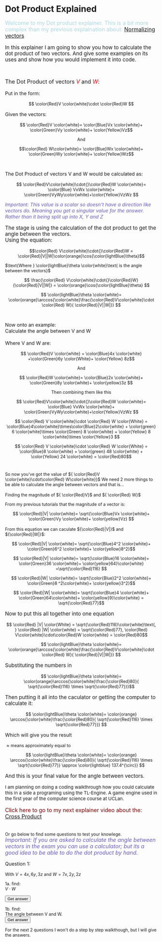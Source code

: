 # Dot Product Explained

<script defer>
    // for Anki 2.1
    MathJax.Hub.Config({ TeX: { extensions: ["color.js"] }});
</script>
<script type="text/x-mathjax-config">
    MathJax.Hub.processSectionDelay = 0;
    MathJax.Hub.Config({
        TeX: { extensions: ["color.js"] },
        messageStyle: 'none',
        showProcessingMessages: false,
        tex2jax: {
            inlineMath: [ ['$','$'], ['\\(','\\)'] ],
            displayMath: [ ['$$','$$'], ['\\[','\\]'] ],
            processEscapes: true
        }
        });
</script>
<script type="text/javascript">
    (function () {
        if (typeof MathJax === "undefined") {
            var script = document.createElement('script');
            script.type = 'text/javascript';
            script.src = 'https://cdnjs.cloudflare.com/ajax/libs/mathjax/2.7.1/MathJax.js?config=TeX-MML-AM_CHTML';
            document.body.appendChild(script);
        }
    })();
</script>

<p style="font-size:18px;color:LightBlue">
Welcome to my Dot product explainer. This is a bit  more complex than my previous explaination about: <a href="NormalizeVectors.html">Normalizing vectors</a>
</p>

<p style="font-size:17px">
In this explainer I am going to show you how to calculate the dot product of two vectors. And give some examples on its uses and show how you would implement it into code.
</p>
<br>
<p style="font-size:18px">
The Dot Product of  vectors <em style="color:Red">V</em> and <em style="color:Red">W</em>:
</p>
<p style="font-size:16px">
Put in the form:
</p>

$$ \color{Red}V \color{white}\cdot \color{Red}W $$

<p style="font-size:16px">
Given the vectors:
</p>

$$ \color{Red}V \color{white}= \color{Blue}Vx \color{white}+ \color{Green}Vy \color{white}+ \color{Yellow}Vz$$

$$ \text{ And }$$

$$\color{Red} W\color{white}= \color{Blue}Wx \color{white}+ \color{Green}Wy \color{white}+ \color{Yellow}Wz$$

<br>
<p style="font-size:16px">
The Dot Product of vectors V and W would be calculated as:</p>

$$ \color{Red}V\color{white}\cdot{}\color{Red}W \color{white}= \color{Blue} VxWx \color{white}+  \color{Green}VyWy\color{white}+\color{Yellow}VzWz $$

<em style="font-size:16px;color:slateblue ">
Important: This value is a scalar so doesn't have a direction like vectors do. Meaning you get a singular value for the answer. Rather than it being split up into X, Y and Z
</em><br>

<p style="font-size:17px">
The stage is using the calculation of the dot product to get the angle between the vectors.<br>
Using the equation:
</p>

$$\color{Red} V\color{white}\cdot{}\color{Red}W = \color{Red}|V||W|\color{orange}\cos{\color{lightBlue}\theta}$$

$\text{Where } \color{lightBlue}\theta \color{white}\text{ is the angle between the vectors}$

$$ \frac{\color{Red} V\color{white}\cdot{}\color{Red}W}{\color{Red}|V||W|} = \color{orange}\cos{\color{lightBlue}\theta} $$

$$ \color{lightBlue}\theta \color{white}=  \color{orange}\arccos{\color{white}\frac{\color{Red}V\color{white}\cdot \color{Red} W}{ \color{Red}|V||W|}} $$

<br>
<p style="font-size:16px">
Now onto an example:
<Br> Calculate the angle between V and W
<Br><br> Where V and W are: </p>

$$ \color{Red}V \color{white} = \color{Blue}4x \color{white} +\color{Green}6y \color{White}+ \color{Yellow} 8z$$

$$ \text{And} $$

$$ \color{Red}W \color{white}= \color{Blue}2x \color{white}+ \color{Green}8y \color{white}+ \color{yellow}3z $$

$$ \text{Then combining them like this} $$

$$ \color{Red}V\color{white}\cdot{}\color{Red}W \color{white}= \color{Blue} VxWx \color{white}+  \color{Green}VyWy\color{white}+\color{Yellow}VzWz $$

$$ \color{Red} V \color{white}\cdot \color{Red} W \color{White} = \color{Blue}4\color{white}\times\color{Blue}2\color{white} + \color{green} 6 \color{white}\times \color{Green} 8 \color{white} + \color{Yellow} 8 \color{white}\times \color{Yellow}3 $$

$$ \color{Red} V \color{white}\cdot \color{Red} W \color{White} = \color{Blue}8 \color{white} + \color{green} 48 \color{white} + \color{Yellow} 24 \color{white} = \color{Red}80$$
<br>

<p style="font-size:16px">

So now you've got the value of ${ \color{Red}V \color{white}\cdot\color{Red} W\color{white}}$ We need 2 more things to be able to calculate the angle between vectors and that is...
</p>

<p style="font-size:17px">

Finding the magnitude of ${ \color{Red}V}$ and ${ \color{Red} W}$

From my previous tutorials that the magnitude of a vector is:
</p>

$$ \color{Red}|V| \color{white}=  \sqrt{\color{Blue}Vx \color{white}+ \color{Green}Vy \color{white}+ \color{yellow}Vz} $$

<p style="font-size:17px">

From this equation we can caculate ${\color{Red}|V|}$ and ${\color{Red}|W|}$: 
</p>

$$ \color{Red}|V| \color{white}=  \sqrt{\color{Blue}4^2 \color{white}+ \color{Green}6^2 \color{white}+ \color{yellow}8^2}$$

$$ \color{Red}|V| \color{white}=  \sqrt{\color{Blue}16 \color{white}+ \color{Green}36 \color{white}+ \color{yellow}64}\color{white} =\sqrt{\color{Red}116} $$

$$ \color{Red}|W| \color{white}=  \sqrt{\color{Blue}2^2 \color{white}+ \color{Green}8 ^2\color{white}+ \color{yellow}3^2}$$

$$ \color{Red}|W| \color{white}=  \sqrt{\color{Blue}4 \color{white}+ \color{Green}64\color{white}+ \color{yellow}9}\color{white} = \sqrt{\color{Red}77}$$

<p style="font-size:17px">
Now to put this all together into one equation
</p>


$$ \color{Red} |V| \color{White} = \sqrt{\color{Red}116}\color{white}\text{, } \color{Red} |W| \color{white} = \sqrt{\color{Red}77}, \color{Red} V\color{white}\cdot\color{Red}W \color{white} = \color{Red}80$$

$$ \color{lightBlue}\theta \color{white}=  \color{orange}\arccos{\color{white}\frac{\color{Red}V\color{white}\cdot \color{Red} W}{ \color{Red}|V||W|}} $$

<p style="font-size:17px">
Substituting the numbers in</p>

$$ \color{lightBlue}\theta \color{white}=  \color{orange}\arccos{\color{white}\frac{\color{Red}80}{ \sqrt{\color{Red}116} \times \sqrt{\color{Red}77}}}$$

<p style="font-size:17px">
Then putting it all into the caculator or getting the computer to calculate it:</p>

$$ \color{lightBlue}\theta \color{white}= \color{orange} \arccos{\color{white}\frac{\color{Red}80}{ \sqrt{\color{Red}116} \times \sqrt{\color{Red}77}}} $$

<p style="font-size:16px">
Which will give you the result

${ \approx \text{means approximately equal to}}$</p>

$$ \color{lightBlue}\theta \color{white}= \color{orange} \arccos{\color{white}\frac{\color{Red}80}{ \sqrt{\color{Red}116} \times \sqrt{\color{Red}77}} \approx \color{lightblue} 137.4^{\circ}} $$

<p style="font-size:17px">
And this is your final value for the angle between vectors.
</p>
<p style ="font-size:15px">
I am planning on doing a coding walkthrough how you could calculate this in a side a programing using the TL-Engine. A game engine used in the first year of the computer science course at UCLan.
</p>

<p style="font-size:18px;color:DarkRed">
Click here to go to my next explainer video about the:
<a href="CrossProduct.html">Cross Product </a><br><br>

Or go below to find some questions to test your knowlege.<br>
<em style="font-size:18px;color:slateblue">
Important: If you are asked to calculate the angle between vectors in the exam you can use a calculator; but its a good idea to be able to do the dot product by hand.
</em>

</p>


<script>
function ShowAndHide(elementID)
{
    var element = document.getElementById(elementID)
    if (element.style.display === "none")
    {
        element.style.display = "block";
    }
    else
    {
        element.style.display="none";
    }
}
</script>
<p style ="font-size:16px">
Question 1:<br>

With ${ V= 4x, 6y, 3z}$ and ${W = 7x, 2y, 2z}$
<br>

1a. find:<br>
${V\cdot{}W}$
</p>

<button type="button" onclick="ShowAndHide('Answer1a');"> 
Get answer
</button>

<div id="Answer1a" style="display:none">
<p style="font-size:16px">
The answer to question 1a: <br>

${ \text{The answer:}}$

Remember we have to add the times the same axis together than add them up.<br>

For the X: $${4\times7 = 28}$$

For the Y: $${6\times2 = 12}$$

For the Z: $${3\times2 = 6}$$

Then you add them all together

$${28+12+6 = 46}$$

So:

$${V\cdot{}W = 46}$$
</p>
</div>

1b. find:<br>
The angle between V and W.<br>
<button type="button" onclick="ShowAndHide('Answer1b');"> 
Get answer
</button>

<div id="Answer1b" style="display:none">

${\text{The answer:}}$

First remember the equation is:

$${W\cdot{}V\over{|V|\times|W|}}$$

$${V\cdot{}W \text{ Is the answer to the above question: 46}}$$

But you need to calculate ${|V|}$ and ${|W|}$:

$$ |V| = \sqrt{Vx^2+Vy^2+Vz^2}  \text{ And } |V| = \sqrt{Wx^2+Wy^2+Wz^2} $$

$$ |V| = \sqrt{4^2+6^2+3^2}= \sqrt{61}$$
$$ |W| = \sqrt{7^2+2^2+2^2} = \sqrt{57}$$

Now to put this all together

$$ \frac{46}{\sqrt{61}\times\sqrt{57}}\approx 0.7801093556963545... $$

$$ \arccos{(0.7801093556963545
)} \approx 38.73 $$

$$ \text{Or just} $$

$$ \arccos{\frac{46}{\sqrt{61}\times\sqrt{57}}}\approx 38.73$$
</div>

For the next 2 questions I won't do a step by step walkthough, but I will give the answers.